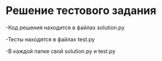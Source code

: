 # Решение тестового задания
-Код решения находится в файлах solution.py

-Тесты находятся в файлах test.py

-В каждой папке свой solution.py и test.py

